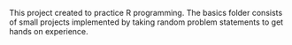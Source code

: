 This project created to practice R programming. The basics folder consists of small projects implemented by taking random problem statements to get hands on experience.